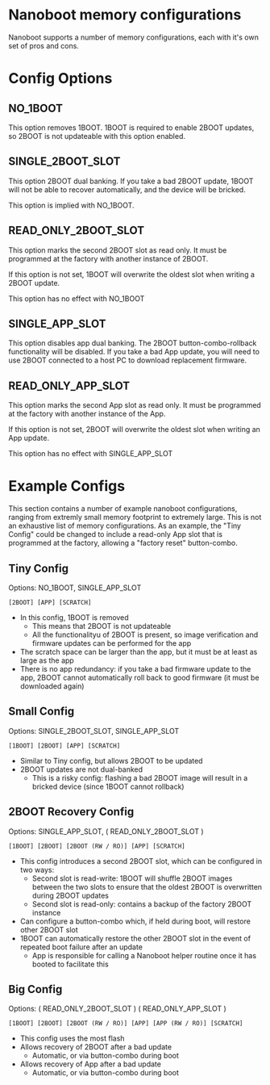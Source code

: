 
# Nanoboot memory configurations
Nanoboot supports a number of memory configurations, each with it's own set of pros and cons.

# Config Options

## NO_1BOOT
This option removes 1BOOT. 1BOOT is required to enable 2BOOT updates, so 2BOOT is not updateable with this option enabled.

## SINGLE\_2BOOT\_SLOT
This option 2BOOT dual banking. If you take a bad 2BOOT update, 1BOOT will not be able to recover automatically, and the device will be bricked. 

This option is implied with NO_1BOOT.

## READ\_ONLY\_2BOOT\_SLOT
This option marks the second 2BOOT slot as read only. It must be programmed at the factory with another instance of 2BOOT.

If this option is not set, 1BOOT will overwrite the oldest slot when writing a 2BOOT update.

This option has no effect with NO_1BOOT

## SINGLE\_APP\_SLOT
This option disables app dual banking. The 2BOOT button-combo-rollback functionality will be disabled. If you take a bad App update, you will need to use 2BOOT connected to a host PC to download replacement firmware.

## READ\_ONLY\_APP\_SLOT
This option marks the second App slot as read only. It must be programmed at the factory with another instance of the App.

If this option is not set, 2BOOT will overwrite the oldest slot when writing an App update.

This option has no effect with SINGLE\_APP\_SLOT

# Example Configs

This section contains a number of example nanoboot configurations, ranging from extremly small memory footprint to extremely large. This is not an exhaustive list of memory configurations. As an example, the "Tiny Config" could be changed to include a read-only App slot that is programmed at the factory, allowing a "factory reset" button-combo.

## Tiny Config

Options: NO\_1BOOT, SINGLE\_APP\_SLOT

`
[2BOOT]
[APP]
[SCRATCH]
`

- In this config, 1BOOT is removed
    - This means that 2BOOT is not updateable
    - All the functionalityu of 2BOOT is present, so image verification and firmware updates can be performed for the app
- The scratch space can be larger than the app, but it must be at least as large as the app
- There is no app redundancy: if you take a bad firmware update to the app, 2BOOT cannot automatically roll back to good firmware (it must be downloaded again)

## Small Config

Options: SINGLE\_2BOOT\_SLOT, SINGLE\_APP\_SLOT

`
[1BOOT]
[2BOOT]
[APP]
[SCRATCH]
`

- Similar to Tiny config, but allows 2BOOT to be updated
- 2BOOT updates are not dual-banked
    - This is a risky config: flashing a bad 2BOOT image will result in a bricked device (since 1BOOT cannot rollback)

## 2BOOT Recovery Config

Options: SINGLE\_APP\_SLOT, ( READ\_ONLY\_2BOOT\_SLOT )

`
[1BOOT]
[2BOOT]
[2BOOT (RW / RO)]
[APP]
[SCRATCH]
`

- This config introduces a second 2BOOT slot, which can be configured in two ways:
    - Second slot is read-write: 1BOOT will shuffle 2BOOT images between the two slots to ensure that the oldest 2BOOT is overwritten during 2BOOT updates
    - Second slot is read-only: contains a backup of the factory 2BOOT instance
- Can configure a button-combo which, if held during boot, will restore other 2BOOT slot
- 1BOOT can automatically restore the other 2BOOT slot in the event of repeated boot failure after an update
    - App is responsible for calling a Nanoboot helper routine once it has booted to facilitate this

## Big Config

Options: ( READ\_ONLY\_2BOOT\_SLOT ) ( READ\_ONLY\_APP\_SLOT )

`
[1BOOT]
[2BOOT]
[2BOOT (RW / RO)]
[APP]
[APP (RW / RO)]
[SCRATCH]
`

- This config uses the most flash
- Allows recovery of 2BOOT after a bad update
    - Automatic, or via button-combo during boot
- Allows recovery of App after a bad update
    - Automatic, or via button-combo during boot